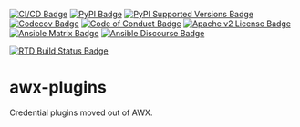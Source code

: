 <!-- DO-NOT-REMOVE-docs-badges-START -->

[![CI/CD Badge]][CI/CD]
[![PyPI Badge]][PyPI]
[![PyPI Supported Versions Badge]][PyPI Supported Versions]
[![Codecov Badge]][Codecov]
[![Code of Conduct Badge]][Code of Conduct]
[![Apache v2 License Badge]][Apache v2 License]
[![Ansible Matrix Badge]][Ansible Matrix]
[![Ansible Discourse Badge]][Ansible Discourse]

[CI/CD Badge]:
https://github.com/ansible/awx-plugins/actions/workflows/ci-cd.yml/badge.svg?branch=devel
[CI/CD]: https://github.com/ansible/awx-plugins/actions/workflows/ci-cd.yml

[PyPI Badge]: https://img.shields.io/pypi/v/awx-plugins-core
[PyPI]: https://pypi.org/p/awx-plugins-core

[PyPI Supported Versions Badge]: https://img.shields.io/pypi/pyversions/awx-plugins-core.svg
[PyPI Supported Versions]: https://pypi.org/p/awx-plugins-core

[Codecov Badge]: https://codecov.io/gh/ansible/awx-plugins/branch/devel/graph/badge.svg
[Codecov]: https://codecov.io/gh/ansible/awx-plugins

[Code of Conduct Badge]: https://img.shields.io/badge/code%20of%20conduct-Ansible-yellow.svg
[Code of Conduct]: https://docs.ansible.com/ansible/latest/community/code_of_conduct.html

[Apache v2 License Badge]: https://img.shields.io/badge/license-Apache%202.0-brightgreen.svg
[Apache v2 License]: https://github.com/ansible/awx-plugins/blob/devel/LICENSE

[Ansible Matrix Badge]:
https://img.shields.io/badge/matrix-Ansible%20Community-blueviolet.svg?logo=matrix
[Ansible Matrix]: https://chat.ansible.im/#/welcome

[Ansible Discourse Badge]:
https://img.shields.io/badge/discourse-Ansible%20Community-yellowgreen.svg?logo=discourse
[Ansible Discourse]: https://forum.ansible.com
<!-- DO-NOT-REMOVE-docs-badges-END -->

[![RTD Build Status Badge]][RTD Docs]

[RTD Build Status Badge]:
https://readthedocs.org/projects/awx-plugins-core/badge/?version=latest
[RTD Docs]: https://awx-plugins-core.rtfd.io

# awx-plugins

<!-- DO-NOT-REMOVE-docs-intro-START -->
Credential plugins moved out of AWX.
<!-- DO-NOT-REMOVE-docs-intro-END -->
